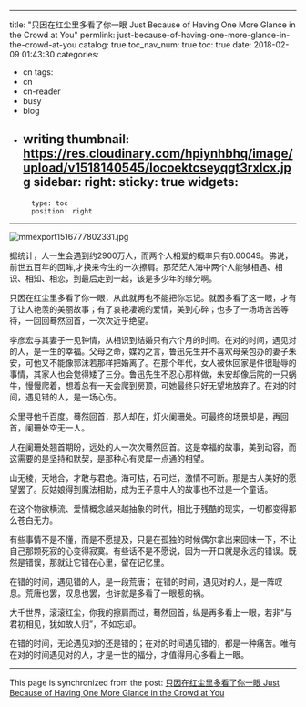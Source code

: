 
---
title: "只因在红尘里多看了你一眼 Just Because of Having One More  Glance in the Crowd at You"
permlink: just-because-of-having-one-more-glance-in-the-crowd-at-you
catalog: true
toc_nav_num: true
toc: true
date: 2018-02-09 01:43:30
categories:
- cn
tags:
- cn
- cn-reader
- busy
- blog
- writing
thumbnail: https://res.cloudinary.com/hpiynhbhq/image/upload/v1518140545/locoektcseyqgt3rxlcx.jpg
sidebar:
    right:
        sticky: true
widgets:
    -
        type: toc
        position: right
---


![mmexport1516777802331.jpg](https://res.cloudinary.com/hpiynhbhq/image/upload/v1518140545/locoektcseyqgt3rxlcx.jpg)


据统计，人一生会遇到约2900万人，而两个人相爱的概率只有0.00049。佛说，前世五百年的回眸,才换来今生的一次擦肩。那茫茫人海中两个人能够相遇、相识、相知、相恋，到最后走到一起，该是多少年的缘分啊。

只因在红尘里多看了你一眼，从此就再也不能把你忘记。就因多看了这一眼，才有了让人艳羡的美丽故事；有了哀艳凄婉的爱情，美到心碎；也多了一场场苦苦等待，一回回蓦然回首，一次次近乎绝望。

李彦宏与其妻子一见钟情，从相识到结婚只有六个月的时间。在对的时间，遇见对的人，是一生的幸福。父母之命，媒妁之言，鲁迅先生并不喜欢母亲包办的妻子朱安，可他又不能像郭沫若那样把婚离了。在那个年代，女人被休回家是件很耻辱的事情，其家人也会觉得矮了三分。鲁迅先生不忍心那样做，朱安却像后院的一只蜗牛，慢慢爬着，想着总有一天会爬到房顶，可她最终只好无望地放弃了。在对的时间，遇见错的人，是一场心伤。

众里寻他千百度。蓦然回首，那人却在，灯火阑珊处。可最终的场景却是，再回首，阑珊处空无一人。

人在阑珊处翘首期盼，远处的人一次次蓦然回首。这是幸福的故事，美到动容，而这需要的是坚持和默契，是那种心有灵犀一点通的相望。

山无棱，天地合，才敢与君绝。海可枯，石可烂，激情不可断。那是古人美好的愿望罢了。灰姑娘得到魔法相助，成为王子意中人的故事也不过是一个童话。

在这个物欲横流、爱情概念越来越抽象的时代，相比于残酷的现实，一切都变得那么苍白无力。

有些事情不是不懂，而是不愿提及，只是在孤独的时候偶尔拿出来回味一下，不让自己那颗死寂的心变得寂寞。有些话不是不愿说，因为一开口就是永远的错误。既然是错误，那就让它错在心里，留在记忆里。

在错的时间，遇见错的人，是一段荒唐； 在错的时间，遇见对的人，是一阵叹息。荒唐也罢，叹息也罢，也许就是多看了一眼惹的祸。

大千世界，滚滚红尘，你我的擦肩而过，蓦然回首，纵是再多看上一眼，若非“与君初相见，犹如故人归”，不如忘却。

在错的时间，无论遇见对的还是错的；在对的时间遇见错的，都是一种痛苦。唯有在对的时间遇见对的人，才是一世的福分，才值得用心多看上一眼。




- - -

This page is synchronized from the post: [只因在红尘里多看了你一眼 Just Because of Having One More  Glance in the Crowd at You](https://steemit.com/@bring/just-because-of-having-one-more-glance-in-the-crowd-at-you)
